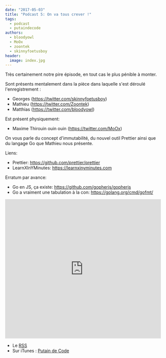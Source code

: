 ```yaml
---
date: "2017-05-03"
title: "Podcast 5: On va tous crever !"
tags:
  - podcast
  - putaindecode
authors:
  - bloodyowl
  - MoOx
  - zoontek
  - skinnyfoetusboy
header:
  image: index.jpg
---
```


Très certainement notre pire épisode, en tout cas le plus pénible à monter.

Sont présents mentalement dans la pièce dans laquelle s'est déroulé
l'enregistrement :

* Georges (https://twitter.com/skinnyfoetusboy)
* Mathieu (https://twitter.com/Zoontek)
* Matthias (https://twitter.com/bloodyowl)

Est présent physiquement:

* Maxime Thirouin ouin ouin (https://twitter.com/MoOx)

On vous parle du concept d'immutabilité, du nouvel outil Prettier ainsi que du
langage Go que Mathieu nous présente.

Liens:

* Prettier: https://github.com/prettier/prettier
* LearnXInYMinutes: https://learnxinyminutes.com

Erratum par avance:

* Go en JS, ça existe: https://github.com/gopherjs/gopherjs
* Go a vraiment une tabulation à la con: https://golang.org/cmd/gofmt/

<iframe width="100%" height="450" scrolling="no" frameborder="no" src="https://w.soundcloud.com/player/?url=https%3A//api.soundcloud.com/tracks/320551397&amp;auto_play=false&amp;hide_related=false&amp;show_comments=true&amp;show_user=true&amp;show_reposts=false&amp;visual=true"></iframe>

* Le
  [RSS](http://feeds.soundcloud.com/users/soundcloud:users:273901232/sounds.rss)
* Sur iTunes : [Putain de
  Code](https://itunes.apple.com/fr/podcast/putain-de-code-!/id1185311825?l=en&mt=2)
